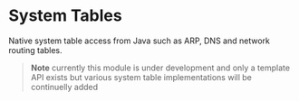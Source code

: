 # System Tables
Native system table access from Java such as ARP, DNS and network routing tables.

> **Note** currently this module is under development and only a template API exists but various system table implementations will be continuelly added
